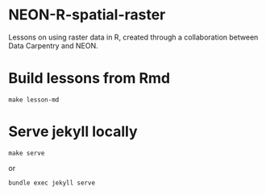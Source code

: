 # NEON-R-spatial-raster
Lessons on using raster data in R, created through a collaboration between
Data Carpentry and NEON.

# Build lessons from Rmd

`make lesson-md`

# Serve jekyll locally

`make serve`

or

`bundle exec jekyll serve`
